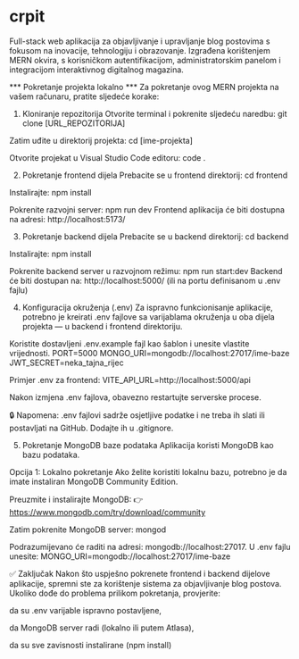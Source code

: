 # crpit
Full-stack web aplikacija za objavljivanje i upravljanje blog postovima s fokusom na inovacije, tehnologiju i obrazovanje. Izgrađena korištenjem MERN okvira, s korisničkom autentifikacijom, administratorskim panelom i integracijom interaktivnog digitalnog magazina.

*** Pokretanje projekta lokalno ***
Za pokretanje ovog MERN projekta na vašem računaru, pratite sljedeće korake:

1. Kloniranje repozitorija
Otvorite terminal i pokrenite sljedeću naredbu:
git clone [URL_REPOZITORIJA]

Zatim uđite u direktorij projekta:
cd [ime-projekta]

Otvorite projekat u Visual Studio Code editoru:
code .

2. Pokretanje frontend dijela
Prebacite se u frontend direktorij:
cd frontend

Instalirajte:
npm install

Pokrenite razvojni server:
npm run dev
Frontend aplikacija će biti dostupna na adresi: http://localhost:5173/

3. Pokretanje backend dijela
Prebacite se u backend direktorij:
cd backend

Instalirajte:
npm install

Pokrenite backend server u razvojnom režimu:
npm run start:dev
Backend će biti dostupan na: http://localhost:5000/ (ili na portu definisanom u .env fajlu)

4. Konfiguracija okruženja (.env)
Za ispravno funkcionisanje aplikacije, potrebno je kreirati .env fajlove sa varijablama okruženja u oba dijela projekta — u backend i frontend direktoriju.

Koristite dostavljeni .env.example fajl kao šablon i unesite vlastite vrijednosti.
PORT=5000
MONGO_URI=mongodb://localhost:27017/ime-baze
JWT_SECRET=neka_tajna_rijec

Primjer .env za frontend:
VITE_API_URL=http://localhost:5000/api

Nakon izmjena .env fajlova, obavezno restartujte serverske procese.

🔒 Napomena: .env fajlovi sadrže osjetljive podatke i ne treba ih slati ili postavljati na GitHub. Dodajte ih u .gitignore.

5. Pokretanje MongoDB baze podataka
Aplikacija koristi MongoDB kao bazu podataka.

Opcija 1: Lokalno pokretanje
Ako želite koristiti lokalnu bazu, potrebno je da imate instaliran MongoDB Community Edition.

Preuzmite i instalirajte MongoDB:
👉 https://www.mongodb.com/try/download/community

Zatim pokrenite MongoDB server:
mongod

Podrazumijevano će raditi na adresi: mongodb://localhost:27017.
U .env fajlu unesite:
MONGO_URI=mongodb://localhost:27017/ime-baze

✅ Zaključak
Nakon što uspješno pokrenete frontend i backend dijelove aplikacije, spremni ste za korištenje sistema za objavljivanje blog postova.
Ukoliko dođe do problema prilikom pokretanja, provjerite:

da su .env varijable ispravno postavljene,

da MongoDB server radi (lokalno ili putem Atlasa),

da su sve zavisnosti instalirane (npm install)
